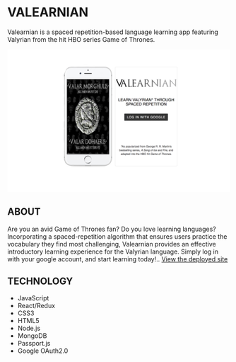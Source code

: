 # VALEARNIAN
Valearnian is a spaced repetition-based language learning app featuring Valyrian from the hit HBO series Game of Thrones.

![app page](/client/public/valearnian.png)

## ABOUT
Are you an avid Game of Thrones fan? Do you love learning languages? Incorporating a spaced-repetition algorithm that ensures users practice the vocabulary they find most challenging, Valearnian provides an effective introductory learning experience for the Valyrian language. Simply log in with your google account, and start learning today!..
[View the deployed site](https://valearnon.herokuapp.com)

## TECHNOLOGY

* JavaScript
* React/Redux
* CSS3
* HTML5
* Node.js
* MongoDB
* Passport.js
* Google OAuth2.0
